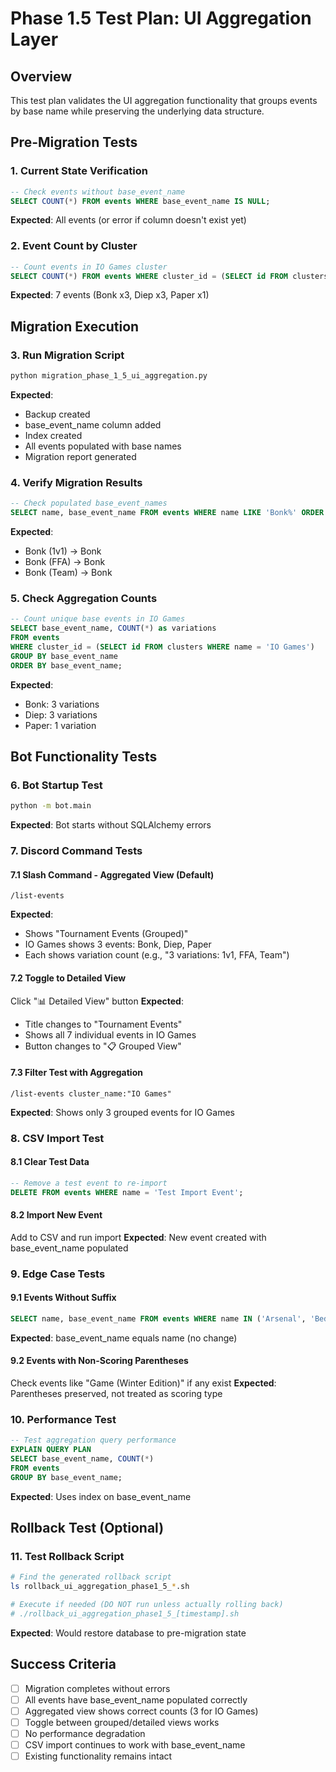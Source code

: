 # Phase 1.5 Test Plan: UI Aggregation Layer

## Overview
This test plan validates the UI aggregation functionality that groups events by base name while preserving the underlying data structure.

## Pre-Migration Tests

### 1. Current State Verification
```sql
-- Check events without base_event_name
SELECT COUNT(*) FROM events WHERE base_event_name IS NULL;
```
**Expected**: All events (or error if column doesn't exist yet)

### 2. Event Count by Cluster
```sql
-- Count events in IO Games cluster
SELECT COUNT(*) FROM events WHERE cluster_id = (SELECT id FROM clusters WHERE name = 'IO Games');
```
**Expected**: 7 events (Bonk x3, Diep x3, Paper x1)

## Migration Execution

### 3. Run Migration Script
```bash
python migration_phase_1_5_ui_aggregation.py
```
**Expected**: 
- Backup created
- base_event_name column added
- Index created
- All events populated with base names
- Migration report generated

### 4. Verify Migration Results
```sql
-- Check populated base_event_names
SELECT name, base_event_name FROM events WHERE name LIKE 'Bonk%' ORDER BY name;
```
**Expected**:
- Bonk (1v1) → Bonk
- Bonk (FFA) → Bonk
- Bonk (Team) → Bonk

### 5. Check Aggregation Counts
```sql
-- Count unique base events in IO Games
SELECT base_event_name, COUNT(*) as variations 
FROM events 
WHERE cluster_id = (SELECT id FROM clusters WHERE name = 'IO Games')
GROUP BY base_event_name
ORDER BY base_event_name;
```
**Expected**:
- Bonk: 3 variations
- Diep: 3 variations
- Paper: 1 variation

## Bot Functionality Tests

### 6. Bot Startup Test
```bash
python -m bot.main
```
**Expected**: Bot starts without SQLAlchemy errors

### 7. Discord Command Tests

#### 7.1 Slash Command - Aggregated View (Default)
```
/list-events
```
**Expected**: 
- Shows "Tournament Events (Grouped)"
- IO Games shows 3 events: Bonk, Diep, Paper
- Each shows variation count (e.g., "3 variations: 1v1, FFA, Team")

#### 7.2 Toggle to Detailed View
Click "📊 Detailed View" button
**Expected**:
- Title changes to "Tournament Events"
- Shows all 7 individual events in IO Games
- Button changes to "📋 Grouped View"

#### 7.3 Filter Test with Aggregation
```
/list-events cluster_name:"IO Games"
```
**Expected**: Shows only 3 grouped events for IO Games

### 8. CSV Import Test

#### 8.1 Clear Test Data
```sql
-- Remove a test event to re-import
DELETE FROM events WHERE name = 'Test Import Event';
```

#### 8.2 Import New Event
Add to CSV and run import
**Expected**: New event created with base_event_name populated

### 9. Edge Case Tests

#### 9.1 Events Without Suffix
```sql
SELECT name, base_event_name FROM events WHERE name IN ('Arsenal', 'Bedwars', 'Blitz');
```
**Expected**: base_event_name equals name (no change)

#### 9.2 Events with Non-Scoring Parentheses
Check events like "Game (Winter Edition)" if any exist
**Expected**: Parentheses preserved, not treated as scoring type

### 10. Performance Test
```sql
-- Test aggregation query performance
EXPLAIN QUERY PLAN
SELECT base_event_name, COUNT(*) 
FROM events 
GROUP BY base_event_name;
```
**Expected**: Uses index on base_event_name

## Rollback Test (Optional)

### 11. Test Rollback Script
```bash
# Find the generated rollback script
ls rollback_ui_aggregation_phase1_5_*.sh

# Execute if needed (DO NOT run unless actually rolling back)
# ./rollback_ui_aggregation_phase1_5_[timestamp].sh
```
**Expected**: Would restore database to pre-migration state

## Success Criteria
- [ ] Migration completes without errors
- [ ] All events have base_event_name populated correctly
- [ ] Aggregated view shows correct counts (3 for IO Games)
- [ ] Toggle between grouped/detailed views works
- [ ] No performance degradation
- [ ] CSV import continues to work with base_event_name
- [ ] Existing functionality remains intact